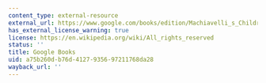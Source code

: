 ```yaml
---
content_type: external-resource
external_url: https://www.google.com/books/edition/Machiavelli_s_Children/9kAbOwB9tYQC?hl=en&gbpv=1
has_external_license_warning: true
license: https://en.wikipedia.org/wiki/All_rights_reserved
status: ''
title: Google Books
uid: a75b260d-b76d-4127-9356-97211768da28
wayback_url: ''
---
```

